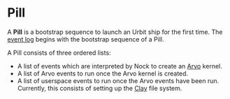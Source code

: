 # Pill

A **Pill** is a bootstrap sequence to launch an Urbit ship for the first time. The [event log](/glossary/eventlog) begins with the bootstrap sequence of a Pill.

A Pill consists of three ordered lists:
 * A list of events which are interpreted by Nock to create an [Arvo](/glossary/arvo) kernel.
 * A list of Arvo events to run once the Arvo kernel is created.
 * A list of userspace events to run once the Arvo events have been run. Currently, this consists of setting up the [Clay](/glossary/clay) file system.
